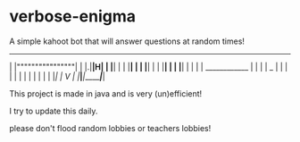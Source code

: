 # verbose-enigma
A simple kahoot bot that will answer questions at random times!



 ____________________
| |""""""""""""""""| |
|.|________________|H|
| |________________| |
| |________________| |
| |________________| |
| |________________| |
| |________________| |
|                    |
|    ____________    |
|   |   |  _     |   |
|   |   | | |    |   |
|   |   | |_|    | V |
|___|___|________|___|



This project is made in java and is very (un)efficient!

I try to update this daily.

please don't flood random lobbies or teachers lobbies!
